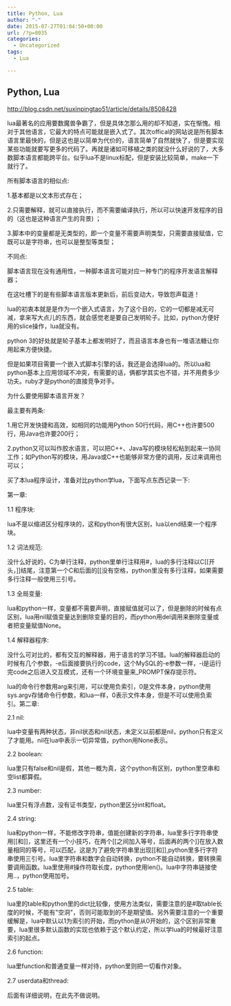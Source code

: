 ```yaml
---
title: Python, Lua
author: "-"
date: 2015-07-27T01:04:50+00:00
url: /?p=8035
categories:
  - Uncategorized
tags:
  - Lua

---
```

## Python, Lua
http://blog.csdn.net/suxinpingtao51/article/details/8508428


lua最著名的应用要数魔兽争霸了，但是具体怎那么用的却不知道，实在惭愧。相对于其他语言，它最大的特点可能就是嵌入式了。其次offical的网站说是所有脚本语言里最快的，但是这也是以简单为代价的，语言简单了自然就快了，但是要实现某些功能就要写更多的代码了。再就是诸如可移植之类的就没什么好说的了，大多数脚本语言都能跨平台。似乎lua不是linux标配，但是安装比较简单，make一下就行了。

所有脚本语言的相似点: 

1.基本都是以文本形式存在；

2.只需要解释，就可以直接执行，而不需要编译执行，所以可以快速开发程序的目的（这也是这种语言产生的背景) ；

3.脚本中的变量都是无类型的，即一个变量不需要声明类型，只需要直接赋值，它既可以是字符串，也可以是整型等类型；

不同点: 

脚本语言现在没有通用性，一种脚本语言可能对应一种专门的程序开发语言解释器；

在这吐槽下的是有些脚本语言版本更新后，前后变动大，导致怨声载道！


lua的初衷本就是是作为一个嵌入式语言，为了这个目的，它的一切都是减无可减，拿来写大点儿的东西，就会感觉老是要自己发明轮子。比如，python方便好用的slice操作，lua就没有。
  
python 3的好处就是轮子基本上都发明好了，而且语言本身也有一堆语法糖让你用起来方便快捷。
  
但是如果项目需要一个嵌入式脚本引擎的话，我还是会选择lua的。所以lua和python基本上应用领域不冲突，有需要的话，俩都学其实也不错，并不用费多少功夫。ruby才是python的直接竞争对手。


为什么要使用脚本语言开发？

最主要有两条: 

1.用它开发快捷和高效，如相同的功能用Python 50行代码，用C++也许要500行，用Java也许要200行；

2.python又可以叫作胶水语言，可以把C++、Java写的模块轻松粘到起来一协同工作；如Python写的模块，用Java或C++也能够非常方便的调用，反过来调用也可以；
  
买了本lua程序设计，准备对比python学lua，下面写点东西记录一下: 
  
第一章: 
  
1.1 程序块:
  
lua不是以缩进区分程序块的，这和python有很大区别，lua以end结束一个程序块。
  
1.2 词法规范:
  
没什么好说的，C为单行注释，python里单行注释用#，lua的多行注释以C[[开头，]]结尾，注意第一个C和后面的[[没有空格，python里没有多行注释，如果需要多行注释一般使用三引号。
  
1.3 全局变量:
  
lua和python一样，变量都不需要声明，直接赋值就可以了，但是删除的时候有点区别，lua用nil赋值变量达到删除变量的目的，而python用del调用来删除变量或者把变量赋值None。
  
1.4 解释器程序:
  
没什么可对比的，都有交互的解释器，用于语言的学习不错。lua的解释器启动的时候有几个参数，-e后面接要执行的code，这个MySQL的-e参数一样，-i是运行完code之后进入交互模式，还有一个环境变量来_PROMPT保存提示符。
  
lua的命令行参数用arg来引用，可以使用负索引，0是文件本身，python使用sys.argv存储命令行参数，和lua一样，0表示文件本身，但是不可以使用负索引。第二章: 
  
2.1 nil:
  
lua中变量有两种状态，非nil状态和nil状态，未定义以前都是nil，python只有定义了才能用。nil在lua中表示一切异常值，python用None表示。
  
2.2 boolean:
  
lua里只有false和nil是假，其他一概为真，这个python有区别，python里空串和空list都算假。
  
2.3 number:
  
lua里只有浮点数，没有证书类型，python里区分int和float。
  
2.4 string:
  
lua和python一样，不能修改字符串，值能创建新的字符串，lua里多行字符串使用[[和]]，这里还有一个小技巧，在两个[[之间加入等号，后面再的两个]]在放入数量相同的等号，可以匹配，这是为了避免字符串里出现[[和]],python里多行字符串使用三引号。lua里字符串和数字会自动转换，python不能自动转换，要转换需要调用函数。lua里使用#操作符取长度，python使用len()。lua中字符串链接使用..，python使用加号。
  
2.5 table:
  
lua里的table和python里的dict比较像，使用方法类似，需要注意的是#取table长度的时候，不能有"空洞"，否则可能取到的不是期望值。另外需要注意的一个重要缓解是，lua中默认以1为索引的开始，而python是从0开始的，这个区别非常重要，lua里很多默认函数的实现也依赖于这个默认约定，所以学lua的时候最好注意索引的起点。
  
2.6 function:
  
lua里function和普通变量一样对待，python里则把一切看作对象。
  
2.7 userdata和thread:
  
后面有详细说明，在此先不做说明。